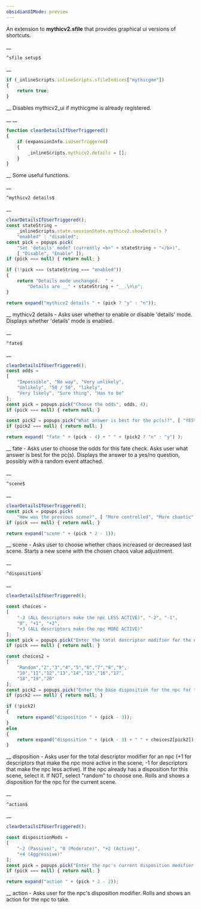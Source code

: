 ```yaml
---
obsidianUIMode: preview
---
```


An extension to __mythicv2.sfile__ that provides graphical ui versions of shortcuts.


__
```
^sfile setup$
```
__
```js
if (_inlineScripts.inlineScripts.sfileIndices["mythicgme"])
{
	return true;
}
```
__
Disables mythicv2_ui if mythicgme is already registered.


__
__
```js
function clearDetailsIfUserTriggered()
{
	if (expansionInfo.isUserTriggered)
	{
		_inlineScripts.mythicv2.details = [];
	}
}
```
__
Some useful functions.


__
```
^mythicv2 details$
```
__
```js
clearDetailsIfUserTriggered();
const stateString =
	_inlineScripts.state.sessionState.mythicv2.showDetails ?
	"enabled" : "disabled";
const pick = popups.pick(
	"Set 'details' mode? (currently <b>" + stateString + "</b>)",
	[ "Disable", "Enable" ]);
if (pick === null) { return null; }

if (!!pick === (stateString === "enabled"))
{
	return "Details mode unchanged.  " +
		"Details are __" + stateString + "__.\n\n";
}

return expand("mythicv2 details " + (pick ? "y" : "n"));
```
__
mythicv2 details - Asks user whether to enable or disable 'details' mode.
Displays whether 'details' mode is enabled.


__
```
^fate$
```
__
```js
clearDetailsIfUserTriggered();
const odds =
[
	"Impossible", "No way", "Very unlikely",
	"Unlikely", "50 / 50", "likely",
	"Very likely", "Sure thing", "Has to be"
];
const pick = popups.pick("Choose the odds", odds, 4);
if (pick === null) { return null; }

const pick2 = popups.pick("What answer is best for the pc(s)?", [ "YES", "NO" ]);
if (pick2 === null) { return null; }

return expand( "fate " + (pick - 4) + " " + (pick2 ? "n" : "y") );
```
__
fate - Asks user to choose the odds for this fate check.
Asks user what answer is best for the pc(s).
Displays the answer to a yes/no question, possibly with a random event attached.


__
```
^scene$
```
__
```js
clearDetailsIfUserTriggered();
const pick = popups.pick(
	"How was the previous scene?", [ "More controlled", "More chaotic" ], 1);
if (pick === null) { return null; }

return expand("scene " + (pick * 2 - 1));
```
__
scene - Asks user to choose whether chaos increased or decreased last scene.
Starts a new scene with the chosen chaos value adjustment.


__
```
^disposition$
```
__
```js
clearDetailsIfUserTriggered();

const choices =
[
	"-3 (ALL descriptors make the npc LESS ACTIVE)", "-2", "-1",
	"0", "+1", "+2",
	"+3 (ALL descriptors make the npc MORE ACTIVE)"
];
const pick = popups.pick("Enter the total descriptor modifier for the npc.\n\nConsider the npc's three descriptors in the current situation.\n+1 for descriptors that make the npc MORE active.\n-1 for descriptors that make the npc LESS active.\n0 for descriptors that don't affect npc activity.", choices, 3);
if (pick === null) { return null; }

const choices2 =
[
	"Random","2","3","4","5","6","7","8","9",
	"10","11","12","13","14","15","16","17",
	"18","19","20"
];
const pick2 = popups.pick("Enter the base disposition for the npc for this scene.\n\nIf the npc has a base dispositon for this scene, select it.\nIf the npc does NOT yet have a base disposition for this scene, select 'Random'.", choices2);
if (pick2 === null) { return null; }

if (!pick2)
{
	return expand("disposition " + (pick - 3));
}
else
{
	return expand("disposition " + (pick - 3) + " " + choices2[pick2]);
}
```
__
disposition - Asks user for the total descriptor modifier for an npc (+1 for descriptors that make the npc more active in the scene, -1 for descriptors that make the npc less active).
If the npc already has a disposition for this scene, select it.  If NOT, select "random" to choose one.
Rolls and shows a disposition for the npc for the current scene.


__
```
^action$
```
__
```js
clearDetailsIfUserTriggered();

const dispositionMods =
[
	"-2 (Passive)", "0 (Moderate)", "+2 (Active)",
	"+4 (Aggressive)"
];
const pick = popups.pick("Enter the npc's current disposition modifier.", dispositionMods, 1);
if (pick === null) { return null; }

return expand("action " + (pick * 2 - 2));
```
__
action - Asks user for the npc's disposition modifier.
Rolls and shows an action for the npc to take.
